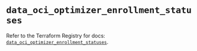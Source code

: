 # `data_oci_optimizer_enrollment_statuses`

Refer to the Terraform Registry for docs: [`data_oci_optimizer_enrollment_statuses`](https://registry.terraform.io/providers/oracle/oci/6.18.0/docs/data-sources/optimizer_enrollment_statuses).
